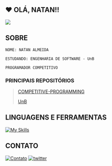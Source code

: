 ## ❤️ OLÁ, NATAN!!

![](https://komarev.com/ghpvc/?username=natanalmeida03&color=red)

## SOBRE
```
NOME: NATAN ALMEIDA

ESTUDANDO: ENGENHARIA DE SOFTWARE - UnB

PROGRAMADOR COMPETITIVO
```
### PRINCIPAIS REPOSITÓRIOS

> [COMPETITIVE-PROGRAMMING](https://github.com/NATANGOATOSO/competitive-programming)
>
> [UnB](https://github.com/NATANGOATOSO/UnB)

## LINGUAGENS E FERRAMENTAS

[![My Skills](https://skillicons.dev/icons?i=c,cpp,js,ts,html,css,react,python,github,git,vscode)](https://github.com/NATANGOATOSO)

## CONTATO

[![Contato](https://skillicons.dev/icons?i=linkedin)](https://www.linkedin.com/in/natanalmeida03)
[![twitter](https://skillicons.dev/icons?i=twitter)](https://twitter.com/NatanGoatoso)

<!--
[![Anurag's GitHub stats](https://github-readme-stats.vercel.app/api?username=NATANGOATOSO)](https://github.com/anuraghazra/github-readme-stats)

**NATANGOATOSO/NATANGOATOSO** is a ✨ _special_ ✨ repository because its `README.md` (this file) appears on your GitHub profile.

Here are some ideas to get you started:

- 🔭 I’m currently working on ...
- 🌱 I’m currently learning ...
- 👯 I’m looking to collaborate on ...
- 🤔 I’m looking for help with ...
- 💬 Ask me about ...
- 📫 How to reach me: ...
- 😄 Pronouns: ...
- ⚡ Fun fact: ...
-->
